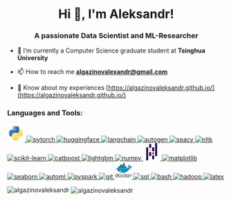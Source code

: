 <h1 align="center">Hi 👋, I'm Aleksandr!</h1>
<h3 align="center">A passionate Data Scientist and ML-Researcher</h3>

- 🌱 I’m currently a Computer Science graduate student at **Tsinghua University**

- 📫 How to reach me **algazinovalexandr@gmail.com**

- 📄 Know about my experiences [https://algazinovaleksandr.github.io/](https://algazinovaleksandr.github.io/)

<h3 align="left">Languages and Tools:</h3>
<p align="left">
  <!-- Python -->
  <a href="https://www.python.org" target="_blank" rel="noreferrer">
    <img src="https://raw.githubusercontent.com/devicons/devicon/master/icons/python/python-original.svg" alt="python" width="40" height="40"/>
  </a>
  <!-- PyTorch -->
  <a href="https://pytorch.org/" target="_blank" rel="noreferrer">
    <img src="https://www.vectorlogo.zone/logos/pytorch/pytorch-icon.svg" alt="pytorch" width="40" height="40"/>
  </a>
  <!-- Hugging Face Transformers -->
  <a href="https://huggingface.co/transformers/" target="_blank" rel="noreferrer">
    <img src="https://huggingface.co/front/assets/huggingface_logo.svg" alt="huggingface" width="40" height="40"/>
  </a>
  <!-- LangChain -->
  <a href="https://github.com/langchain-ai/langchain" target="_blank" rel="noreferrer">
    <img src="https://images.app.goo.gl/NkFB9jgizoDBBVPu9" alt="langchain" width="40" height="40"/>
  </a>
  <!-- AutoGen -->
  <a href="https://github.com/microsoft/autogen" target="_blank" rel="noreferrer">
    <img src="https://images.app.goo.gl/LQY2bzvCDKGPqS3q9" alt="autogen" width="40" height="40"/>
  </a>
  <!-- spaCy -->
  <a href="https://spacy.io/" target="_blank" rel="noreferrer">
    <img src="https://raw.githubusercontent.com/explosion/spaCy/master/logo/spacy-logo.png" alt="spacy" width="40" height="40"/>
  </a>
  <!-- NLTK -->
  <a href="https://www.nltk.org/" target="_blank" rel="noreferrer">
    <img src="https://upload.wikimedia.org/wikipedia/commons/8/80/NLTK_Logo.png" alt="nltk" width="40" height="40"/>
  </a>
  <!-- scikit-learn -->
  <a href="https://scikit-learn.org/" target="_blank" rel="noreferrer">
    <img src="https://upload.wikimedia.org/wikipedia/commons/0/05/Scikit_learn_logo_small.svg" alt="scikit-learn" width="40" height="40"/>
  </a>
  <!-- CatBoost -->
  <a href="https://catboost.ai/" target="_blank" rel="noreferrer">
    <img src="https://catboost.ai/images/catboost_logo.png" alt="catboost" width="40" height="40"/>
  </a>
  <!-- LightGBM -->
  <a href="https://lightgbm.readthedocs.io/" target="_blank" rel="noreferrer">
    <img src="https://raw.githubusercontent.com/microsoft/LightGBM/master/docs/logo_lightgbm.svg" alt="lightgbm" width="40" height="40"/>
  </a>
  <!-- numpy -->
  <a href="https://numpy.org/" target="_blank" rel="noreferrer">
    <img src="https://www.vectorlogo.zone/logos/numpy/numpy-icon.svg" alt="numpy" width="40" height="40"/>
  </a>
  <!-- pandas -->
  <a href="https://pandas.pydata.org/" target="_blank" rel="noreferrer">
    <img src="https://raw.githubusercontent.com/devicons/devicon/2ae2a900d2f041da66e950e4d48052658d850630/icons/pandas/pandas-original.svg" alt="pandas" width="40" height="40"/>
  </a>
  <!-- matplotlib -->
  <a href="https://matplotlib.org/" target="_blank" rel="noreferrer">
    <img src="https://raw.githubusercontent.com/matplotlib/matplotlib/main/logo2.svg" alt="matplotlib" width="40" height="40"/>
  </a>
  <!-- seaborn -->
  <a href="https://seaborn.pydata.org/" target="_blank" rel="noreferrer">
    <img src="https://seaborn.pydata.org/_images/logo-mark-lightbg.svg" alt="seaborn" width="40" height="40"/>
  </a>
  <!-- AutoML -->
  <a href="https://cloud.google.com/automl" target="_blank" rel="noreferrer">
    <img src="https://cloud.google.com/_static/images/cloud/products/automl.svg" alt="automl" width="40" height="40"/>
  </a>
  <!-- PySpark -->
  <a href="https://spark.apache.org/docs/latest/api/python/" target="_blank" rel="noreferrer">
    <img src="https://spark.apache.org/images/spark-logo-trademark.png" alt="pyspark" width="40" height="40"/>
  </a>
  <!-- Git -->
  <a href="https://git-scm.com/" target="_blank" rel="noreferrer">
    <img src="https://www.vectorlogo.zone/logos/git-scm/git-scm-icon.svg" alt="git" width="40" height="40"/>
  </a>
  <!-- Docker -->
  <a href="https://www.docker.com/" target="_blank" rel="noreferrer">
    <img src="https://raw.githubusercontent.com/devicons/devicon/master/icons/docker/docker-original-wordmark.svg" alt="docker" width="40" height="40"/>
  </a>
  <!-- SQL -->
  <a href="https://en.wikipedia.org/wiki/SQL" target="_blank" rel="noreferrer">
    <img src="https://cdn.worldvectorlogo.com/logos/sql.svg" alt="sql" width="40" height="40"/>
  </a>
  <!-- Bash -->
  <a href="https://www.gnu.org/software/bash/" target="_blank" rel="noreferrer">
    <img src="https://www.vectorlogo.zone/logos/gnu_bash/gnu_bash-icon.svg" alt="bash" width="40" height="40"/>
  </a>
  <!-- Hadoop -->
  <a href="https://hadoop.apache.org/" target="_blank" rel="noreferrer">
    <img src="https://www.vectorlogo.zone/logos/apache_hadoop/apache_hadoop-icon.svg" alt="hadoop" width="40" height="40"/>
  </a>
  <!-- LaTeX -->
  <a href="https://www.latex-project.org/" target="_blank" rel="noreferrer">
    <img src="https://upload.wikimedia.org/wikipedia/commons/9/92/LaTeX_logo.svg" alt="latex" width="40" height="40"/>
  </a>
</p>


<p><img align="left" src="https://github-readme-stats.vercel.app/api/top-langs?username=algazinovaleksandr&show_icons=true&locale=en&layout=compact" alt="algazinovaleksandr" /></p>

<p>&nbsp;<img align="center" src="https://github-readme-stats.vercel.app/api?username=algazinovaleksandr&show_icons=true&locale=en" alt="algazinovaleksandr" /></p>

